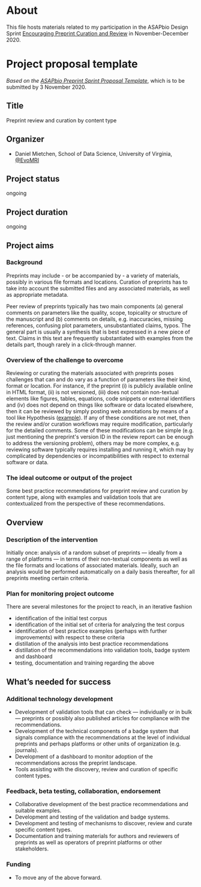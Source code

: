 # About

This file hosts materials related to my participation in the ASAPbio Design Sprint [Encouraging Preprint Curation and Review](http://web.archive.org/web/20201023035646/https://asapbio.org/sprint) in November-December 2020.

# Project proposal template
*Based on the [ASAPbio Preprint Sprint Proposal Template](http://web.archive.org/web/20201020184303/https://docs.google.com/document/d/1JzMXnSk9W7W0k02MdTV2BqYhja1v6VVQ1kSk63hECpM/edit)*, which is to be submitted by 3 November 2020.

## Title

Preprint review and curation by content type

## Organizer

* Daniel Mietchen, School of Data Science, University of Virginia, [@EvoMRI](https://twitter.com/EvoMRI)

## Project status

ongoing

## Project duration

ongoing

## Project aims
### Background

Preprints may include - or be accompanied by - a variety of materials, possibly in various file formats and locations. 
Curation of preprints has to take into account the submitted files and any associated materials, as well as appropriate metadata.

Peer review of preprints typically has two main components (a) general comments on parameters like the quality, scope, topicality or structure of the manuscript and (b) comments on details, e.g. inaccuracies, missing references, confusing plot parameters, unsubstantiated claims, typos. The general part is usually a synthesis that is best expressed in a new piece of text. Claims in this text are frequently substantiated with examples from the details part, though rarely in a click-through manner.

### Overview of the challenge to overcome

Reviewing or curating the materials associated with preprints poses challenges that can and do vary as a function of parameters like their kind, format or location.
For instance, if the preprint (i) is publicly available online in HTML format, (ii) is not versioned, (iii) does not contain non-textual elements like figures, tables, equations, code snippets or external identifiers and (iv) does not depend on things like software or data located elsewhere, then it can be reviewed by simply posting web annotations by means of a tool like Hypothesis ([example](https://via.hypothes.is/https://wellcomeopenresearch.org/articles/2-63/v1)). If any of these conditions are not met, then the review and/or curation workflows may require modification, particularly for the detailed comments. Some of these modifications can be simple (e.g. just mentioning the preprint's version ID in the review report can be enough to address the versioning problem), others may be more complex, e.g. reviewing software typically requires installing and running it, which may by complicated by dependencies or incompatibilities with respect to external software or data.

### The ideal outcome or output of the project

Some best practice recommendations for preprint review and curation by content type, along with examples and validation tools that are contextualized from the perspective of these recommendations.

## Overview
### Description of the intervention

Initially once: analysis of a random subset of preprints &mdash; ideally from a range of platforms &mdash; in terms of their non-textual components as well as the file formats and locations of associated materials.
Ideally, such an analysis would be performed automatically on a daily basis thereafter, for all preprints meeting certain criteria.

### Plan for monitoring project outcome

There are several milestones for the project to reach, in an iterative fashion
- identification of the initial test corpus
- identification of the initial set of criteria for analyzing the test corpus
- identification of best practice examples (perhaps with further improvements) with respect to these criteria
- distillation of the analysis into best practice recommendations
- distillation of the recommendations into validation tools, badge system and dashboard
- testing, documentation and training regarding the above

## What’s needed for success
### Additional technology development

- Development of validation tools that can check  &mdash; individually or in bulk &mdash; preprints or possibly also published articles for compliance with the recommendations.
- Development of the technical components of a badge system that signals compliance with the recommendations at the level of individual preprints and perhaps platforms or other units of organization (e.g. journals).
- Development of a dashboard to monitor adoption of the recommendations across the preprint landscape.
- Tools assisting with the discovery, review and curation of specific content types.

### Feedback, beta testing, collaboration, endorsement

- Collaborative development of the best practice recommendations and suitable examples.
- Development and testing of the validation and badge systems.
- Development and testing of mechanisms to discover, review and curate specific content types.
- Documentation and training materials for authors and reviewers of preprints as well as operators of preprint platforms or other stakeholders.

### Funding

- To move any of the above forward.
